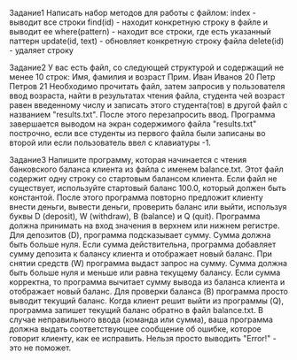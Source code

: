 

Задание1 Написать набор методов для работы с файлом: index - выводит все строки find(id) - находит конкретную строку в файле и выводит ее where(pattern) - находит все строки, где есть указанный паттерн update(id, text) - обновляет конкретную строку файла delete(id) - удаляет строку

Задание2 У вас есть файл, со следующей структурой и содержащий не менее 10 строк: Имя, фамилия и возраст Прим. Иван Иванов 20 Петр Петров 21 Необходимо прочитать файл, затем запросив у пользователя ввод возраста, найти в результатах чтения файла, студента чей возраст равен введенному числу и записать этого студента(тов) в другой файл с названием "results.txt". После этого перезапросить ввод. Программа завершается выводом на экран содержимого файла "results.txt" построчно, если все студенты из первого файла были записаны во второй или если пользователь ввел с клавиатуры -1.

Задание3 Напишите программу, которая начинается с чтения банковского баланса клиента из файла с именем balance.txt. Этот файл содержит одну строку со стартовым балансом клиента. Если файл не существует, используйте стартовый баланс 100.0, который должен быть константой. После этого программа повторно предложит клиенту внести деньги, вывести деньги, проверить баланс или выйти, используя буквы D (deposit), W (withdraw), B (balance) и Q (quit). Программа должна принимать на вход значения в верхнем или нижнем регистре. Для депозитов (D), программа подсказывает сумму. Сумма должна быть больше нуля. Если сумма действительна, программа добавляет сумму депозита к балансу клиента и отображает новый баланс. При снятии средств (W) программа выдаст запрос на сумму. Сумма должна быть больше нуля и меньше или равна текущему балансу. Если сумма корректна, то программа вычитает сумму вывода из баланса клиента и отображает новый баланс. Для проверки баланса (B) программа просто выводит текущий баланс. Когда клиент решит выйти из программы (Q), программа запишет текущий баланс обратно в файл balance.txt. В случае неправильного ввода (команда или сумма), ваша программа должна выдать соответствующее сообщение об ошибке, которое говорит клиенту, как ее исправить. Нельзя просто выводить "Error!" - это не поможет.
